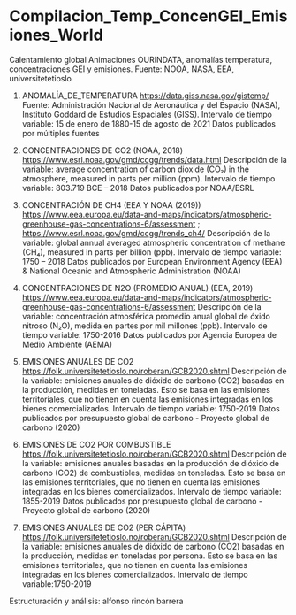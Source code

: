 # Compilacion_Temp_ConcenGEI_Emisiones_World
Calentamiento global
Animaciones OURINDATA, anomalías temperatura, concentraciones GEI y emisiones.
Fuente: NOOA, NASA, EEA, universitetetioslo

1.	ANOMALÍA_DE_TEMPERATURA
https://data.giss.nasa.gov/gistemp/
Fuente: Administración Nacional de Aeronáutica y del Espacio (NASA), Instituto Goddard de Estudios Espaciales (GISS).
Intervalo de tiempo variable: 15 de enero de 1880-15 de agosto de 2021
Datos publicados por múltiples fuentes
2.	CONCENTRACIONES DE CO2 (NOAA, 2018)
https://www.esrl.noaa.gov/gmd/ccgg/trends/data.html
Descripción de la variable: average concentration of carbon dioxide (CO₂) in the atmosphere, measured in parts per million (ppm).
Intervalo de tiempo variable: 803.719 BCE – 2018
Datos publicados por NOAA/ESRL
3.	CONCENTRACIÓN DE CH4 (EEA Y NOAA (2019))
https://www.eea.europa.eu/data-and-maps/indicators/atmospheric-greenhouse-gas-concentrations-6/assessment ; https://www.esrl.noaa.gov/gmd/ccgg/trends_ch4/
Descripción de la variable: global annual averaged atmospheric concentration of methane (CH₄), measured in parts per billion (ppb).
Intervalo de tiempo variable: 1750 – 2018
Datos publicados por European Environment Agency (EEA) & National Oceanic and Atmospheric Administration (NOAA)
4.	CONCENTRACIONES DE N2O (PROMEDIO ANUAL) (EEA, 2019)
https://www.eea.europa.eu/data-and-maps/indicators/atmospheric-greenhouse-gas-concentrations-6/assessment
Descripción de la variable: concentración atmosférica promedio anual global de óxido nitroso (N₂O), medida en partes por mil millones (ppb).
Intervalo de tiempo variable: 1750-2016
Datos publicados por	Agencia Europea de Medio Ambiente (AEMA)
5.	EMISIONES ANUALES DE CO2
https://folk.universitetetioslo.no/roberan/GCB2020.shtml
Descripción de la variable: emisiones anuales de dióxido de carbono (CO2) basadas en la producción, medidas en toneladas. Esto se basa en las emisiones territoriales, que no tienen en cuenta las emisiones integradas en los bienes comercializados.
Intervalo de tiempo variable: 1750-2019
Datos publicados por	presupuesto global de carbono - Proyecto global de carbono (2020)
6.	EMISIONES DE CO2 POR COMBUSTIBLE
https://folk.universitetetioslo.no/roberan/GCB2020.shtml
Descripción de la variable: emisiones anuales basadas en la producción de dióxido de carbono (CO2) de combustibles, medidas en toneladas. Esto se basa en las emisiones territoriales, que no tienen en cuenta las emisiones integradas en los bienes comercializados.
Intervalo de tiempo variable: 1855-2019
Datos publicados por	presupuesto global de carbono - Proyecto global de carbono (2020)

7.	EMISIONES ANUALES DE CO2 (PER CÁPITA)
https://folk.universitetetioslo.no/roberan/GCB2020.shtml
Descripción de la variable: emisiones anuales de dióxido de carbono (CO2) basadas en la producción, medidas en toneladas por persona. Esto se basa en las emisiones territoriales, que no tienen en cuenta las emisiones integradas en los bienes comercializados.
Intervalo de tiempo variable:1750-2019

Estructuración y análisis:
alfonso rincón barrera


